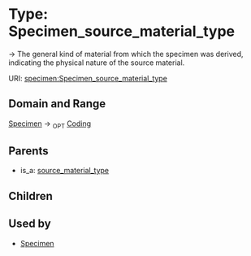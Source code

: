 
# Type: Specimen_source_material_type


-> The general kind of material from which the specimen was derived, indicating the physical nature of the source material.

URI: [specimen:Specimen_source_material_type](https://ccdh.org/specimen/Specimen_source_material_type)


## Domain and Range

[Specimen](Specimen.md) ->  <sub>OPT</sub> [Coding](Coding.md)

## Parents

 *  is_a: [source_material_type](source_material_type.md)

## Children


## Used by

 * [Specimen](Specimen.md)

